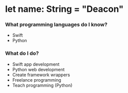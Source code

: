 # let name: String = "Deacon"

### What programming languages do I know?
  - Swift
  - Python

### What do I do?
  - Swift app development
  - Python web development
  - Create framework wrappers
  - Freelance programming
  - Teach programming (Python)
